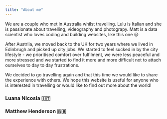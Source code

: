 ```yaml
---
title: "About me"
---
```


We are a couple who met in Australia whilst travelling. Lulu is Italian and she is passionate about travelling, videography and photograpy. Matt is a data scientist who loves coding and building websites, like this one :smiley:

After Austrlia, we moved back to the UK for two years where we lived in Edinbrugh and picked up city jobs. We started to feel sucked in by the city lifestyle - we prioritised comfort over fulfilment, we were less peaceful and more stressed and we started to find it more and more difficult not to attach ourselves to day to day frustrations.

We decided to go travelling again and that this time we would like to share the experience with others. We hope this website is useful for anyone who is interested in travelling or would like to find out more about the world!

### Luana Nicosia :it:

### Matthew Henderson :uk:

